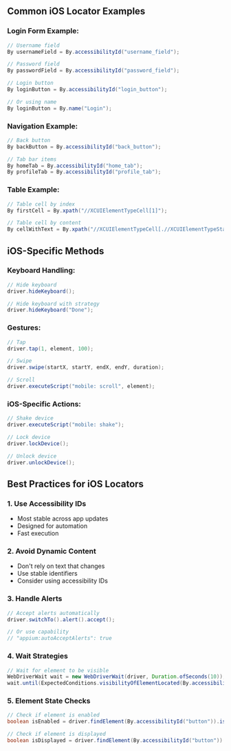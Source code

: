 ## Common iOS Locator Examples

### Login Form Example:
```java
// Username field
By usernameField = By.accessibilityId("username_field");

// Password field
By passwordField = By.accessibilityId("password_field");

// Login button
By loginButton = By.accessibilityId("login_button");

// Or using name
By loginButton = By.name("Login");
```

### Navigation Example:
```java
// Back button
By backButton = By.accessibilityId("back_button");

// Tab bar items
By homeTab = By.accessibilityId("home_tab");
By profileTab = By.accessibilityId("profile_tab");
```

### Table Example:
```java
// Table cell by index
By firstCell = By.xpath("//XCUIElementTypeCell[1]");

// Table cell by content
By cellWithText = By.xpath("//XCUIElementTypeCell[.//XCUIElementTypeStaticText[@name='Item Name']]");
```

## iOS-Specific Methods

### Keyboard Handling:
```java
// Hide keyboard
driver.hideKeyboard();

// Hide keyboard with strategy
driver.hideKeyboard("Done");
```

### Gestures:
```java
// Tap
driver.tap(1, element, 100);

// Swipe
driver.swipe(startX, startY, endX, endY, duration);

// Scroll
driver.executeScript("mobile: scroll", element);
```

### iOS-Specific Actions:
```java
// Shake device
driver.executeScript("mobile: shake");

// Lock device
driver.lockDevice();

// Unlock device
driver.unlockDevice();
```

## Best Practices for iOS Locators

### 1. Use Accessibility IDs
- Most stable across app updates
- Designed for automation
- Fast execution

### 2. Avoid Dynamic Content
- Don't rely on text that changes
- Use stable identifiers
- Consider using accessibility IDs

### 3. Handle Alerts
```java
// Accept alerts automatically
driver.switchTo().alert().accept();

// Or use capability
// "appium:autoAcceptAlerts": true
```

### 4. Wait Strategies
```java
// Wait for element to be visible
WebDriverWait wait = new WebDriverWait(driver, Duration.ofSeconds(10));
wait.until(ExpectedConditions.visibilityOfElementLocated(By.accessibilityId("element_id")));
```

### 5. Element State Checks
```java
// Check if element is enabled
boolean isEnabled = driver.findElement(By.accessibilityId("button")).isEnabled();

// Check if element is displayed
boolean isDisplayed = driver.findElement(By.accessibilityId("button")).isDisplayed();
```